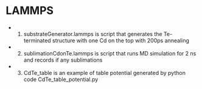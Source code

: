 # LAMMPS
+ 1. substrateGenerator.lammps is script that generates the Te-terminated structure with one Cd on the top with 200ps annealing
+ 2. sublimationCdonTe.lammps is script that runs MD simulation for 2 ns and records if any sublimations
+ 3. CdTe_table is an example of table potential generated by python code CdTe_table_potential.py

